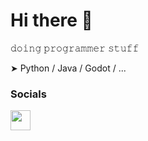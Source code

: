 Hi there 👋
========================

𝚍𝚘𝚒𝚗𝚐 𝚙𝚛𝚘𝚐𝚛𝚊𝚖𝚖𝚎𝚛 𝚜𝚝𝚞𝚏𝚏 

➤ Python / Java / Godot / ...


### Socials

<p align="left"> <a href="https://www.github.com/qwatrum" target="_blank" rel="noreferrer"> <picture> <source media="(prefers-color-scheme: dark)" srcset="https://raw.githubusercontent.com/danielcranney/readme-generator/main/public/icons/socials/github-dark.svg" /> <source media="(prefers-color-scheme: light)" srcset="https://raw.githubusercontent.com/danielcranney/readme-generator/main/public/icons/socials/github.svg" /> <img src="https://raw.githubusercontent.com/danielcranney/readme-generator/main/public/icons/socials/github.svg" width="32" height="32" /> </picture> </a></p>
